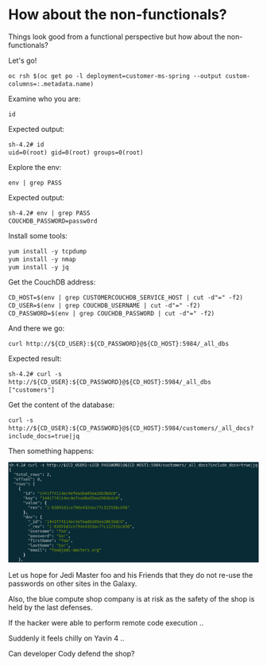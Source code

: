 # How about the non-functionals?

Things look good from a functional perspective but how about the non-functionals?

Let's go!

    oc rsh $(oc get po -l deployment=customer-ms-spring --output custom-columns=:.metadata.name)

Examine who you are:

    id

Expected output:

    sh-4.2# id
    uid=0(root) gid=0(root) groups=0(root)    

Explore the env:

    env | grep PASS

Expected output:

    sh-4.2# env | grep PASS
    COUCHDB_PASSWORD=passw0rd

Install some tools:

    yum install -y tcpdump
    yum install -y nmap
    yum install -y jq

Get the CouchDB address:

    CD_HOST=$(env | grep CUSTOMERCOUCHDB_SERVICE_HOST | cut -d"=" -f2)
    CD_USER=$(env | grep COUCHDB_USERNAME | cut -d"=" -f2)
    CD_PASSWORD=$(env | grep COUCHDB_PASSWORD | cut -d"=" -f2)

And there we go:

    curl http://${CD_USER}:${CD_PASSWORD}@${CD_HOST}:5984/_all_dbs

Expected result:

    sh-4.2# curl -s http://${CD_USER}:${CD_PASSWORD}@${CD_HOST}:5984/_all_dbs
    ["customers"]

Get the content of the database:

    curl -s http://${CD_USER}:${CD_PASSWORD}@${CD_HOST}:5984/customers/_all_docs?include_docs=true|jq

Then something happens:

![Order](../../images/potential-data-breach.png?raw=true "Title")

Let us hope for Jedi Master foo and his Friends that they do not re-use the passwords on other sites in the Galaxy. 

Also, the blue compute shop company is at risk as the safety of the shop is held by the last defenses.

If the hacker were able to perform remote code execution ..

Suddenly it feels chilly on Yavin 4 ..

Can developer Cody defend the shop? 
